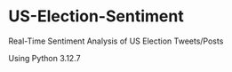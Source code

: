 # US-Election-Sentiment
Real-Time Sentiment Analysis of US Election Tweets/Posts

Using Python 3.12.7
